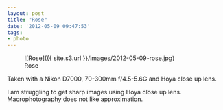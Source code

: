 ```yaml
---
layout: post
title: "Rose"
date: '2012-05-09 09:47:53'
tags:
- photo
---
```


<figure>
  ![Rose]({{ site.s3.url }}/images/2012-05-09-rose.jpg)
  <figcaption>Rose</figcaption>
</figure>

Taken with a Nikon D7000, 70-300mm f/4.5-5.6G and Hoya close up lens.

I am struggling to get sharp images using Hoya close up lens. Macrophotography does not like approximation.

